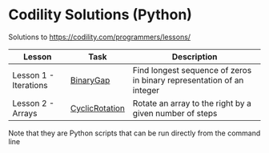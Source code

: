 # Codility Solutions (Python)

Solutions to https://codility.com/programmers/lessons/

| Lesson  | Task |  Description |
| ------------- | ------------- | ------------- |
| Lesson 1 - Iterations  | [BinaryGap](https://github.com/sclkan/Codility/blob/master/Exercise%201.py)  | Find longest sequence of zeros in binary representation of an integer |
| Lesson 2 - Arrays  | [CyclicRotation](https://github.com/sclkan/Codility/blob/master/Exercise%202a.py) | Rotate an array to the right by a given number of steps |

Note that they are Python scripts that can be run directly from the command line
